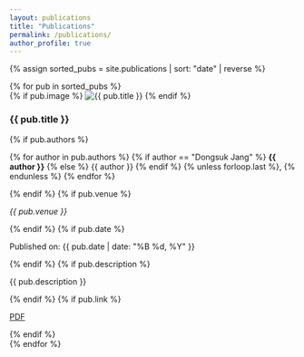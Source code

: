 ```yaml
---
layout: publications
title: "Publications"
permalink: /publications/
author_profile: true
---
```


{% assign sorted_pubs = site.publications | sort: "date" | reverse %}
<div class="publication-list">
  {% for pub in sorted_pubs %}
    <div class="publication-item">
      <div class="publication-image">
        {% if pub.image %}
          <img src="{{ pub.image | relative_url }}" alt="{{ pub.title }}">
        {% endif %}
      </div>
      <div class="publication-info">
        <h3 class="publication-title">{{ pub.title }}</h3>
        {% if pub.authors %}
          <p class="publication-authors">
            {% for author in pub.authors %}
              {% if author == "Dongsuk Jang" %}
                <strong>{{ author }}</strong>
              {% else %}
                {{ author }}
              {% endif %}
              {% unless forloop.last %}, {% endunless %}
            {% endfor %}
          </p>
        {% endif %}
        {% if pub.venue %}
          <p class="publication-venue"><em>{{ pub.venue }}</em></p>
        {% endif %}
        {% if pub.date %}
          <p class="publication-date">Published on: {{ pub.date | date: "%B %d, %Y" }}</p>
        {% endif %}
        {% if pub.description %}
          <p class="publication-description">{{ pub.description }}</p>
        {% endif %}
        {% if pub.link %}
          <p class="publication-link"><a href="{{ pub.link }}" target="_blank">PDF</a></p>
        {% endif %}
      </div>
    </div>
  {% endfor %}
</div>
